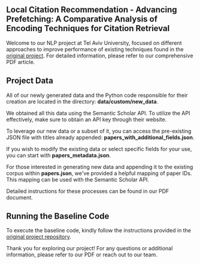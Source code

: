 ## Local Citation Recommendation - Advancing Prefetching: A Comparative Analysis of Encoding Techniques for Citation Retrieval

<!--Maybe you want to add it: Welcome to our NLP project at Tel Aviv University, where we explore innovative encoding techniques for the prefetching step and introduce substantial enhancements to the dataset originally utilized in the referenced article. -->


Welcome to our NLP project at Tel Aviv University, focused on different approaches to improve performance of existing techniques found in the [original project](https://github.com/nianlonggu/Local-Citation-Recommendation). For detailed information, please refer to our comprehensive PDF article.

## Project Data

All of our newly generated data and the Python code responsible for their creation are located in the directory: **data/custom/new_data**.

We obtained all this data using the Semantic Scholar API. To utilize the API effectively, make sure to obtain an API key through their website.

To leverage our new data or a subset of it, you can access the pre-existing JSON file with titles already appended: **papers_with_additional_fields.json**.

If you wish to modify the existing data or select specific fields for your use, you can start with **papers_metadata.json**.

For those interested in generating new data and appending it to the existing corpus within **papers.json**, we've provided a helpful mapping of paper IDs. This mapping can be used with the Semantic Scholar API.

Detailed instructions for these processes can be found in our PDF document.

## Running the Baseline Code

To execute the baseline code, kindly follow the instructions provided in the [original project repository](https://github.com/nianlonggu/Local-Citation-Recommendation).

Thank you for exploring our project! For any questions or additional information, please refer to our PDF or reach out to our team.

